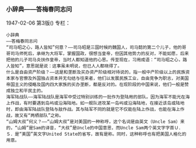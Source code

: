 ### 小辞典——答梅春同志问

1947-02-06
第3版()
专栏：

    小辞典
    ——答梅春同志问
    “司马昭之心，路人皆知”何意？——司马昭是三国时候的魏国人，司马懿的第二个儿子，他的哥哥司马师死后，承继为大将军，掌握国政，很想当皇帝，但因其他势力的反对，不能如愿，后来把他的儿子司马炎扶作皇帝，当时人都知道他的心思。传至现在，习用成语：“司马昭之心，路人皆知”，意思就是说：这事虽未明说，但已人人都晓得了。
    什么是自由资产阶级？——这是和垄断及买办资产阶级相对待说的，指一般中产阶级以上的民族资本家与官僚及外国独占资本并无勾结与往来者，他们以发展民族工业，自由竞争为职志，对美国帝国主义的侵略及国内四大家族的买办垄断，都是反对的。在现阶段的中国来说，他们一般是赞成独立和平民主的。
    海军陆战队——海军陆战队是海军中受过特别训练的一批作为登陆用的部队。因为海军不能光在海上作战，有时要遇到岛屿或沿海陆地。如一舰队进攻某一岛屿或沿海陆地，在接近该岛或陆地时，即由海军陆战队登陆与敌作战。其与陆军不同的就是它不仅能在陆上作战，也能在海上作战，故又有“两栖部队”之称。
    “山姆大叔”何义？——“山姆大叔”是对美国的一种称呼，这个名词是由英文（Uncle Sam）来的，“山姆”是Sam的译音，“大叔”是Uncle的中国意思，而Uncle Sam两个英文字字首Ｕ．Ｓ．是“美国”英文字United State的省写，故有是称。同时，这种称呼也有把美国人格化的用意。
